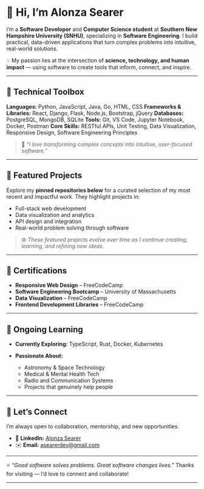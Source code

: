 # 👋 Hi, I’m Alonza Searer

I’m a **Software Developer** and **Computer Science student** at **Southern New Hampshire University (SNHU)**, specializing in **Software Engineering**. I build practical, data-driven applications that turn complex problems into intuitive, real-world solutions.

💡 My passion lies at the intersection of **science, technology, and human impact** — using software to create tools that inform, connect, and inspire.

---

## 🧰 Technical Toolbox

**Languages:** Python, JavaScript, Java, Go, HTML, CSS
**Frameworks & Libraries:** React, Django, Flask, Node.js, Bootstrap, jQuery
**Databases:** PostgreSQL, MongoDB, SQLite
**Tools:** Git, VS Code, Jupyter Notebook, Docker, Postman
**Core Skills:** RESTful APIs, Unit Testing, Data Visualization, Responsive Design, Software Engineering Principles

> 💬 *“I love transforming complex concepts into intuitive, user-focused software.”*

---

## 🌟 Featured Projects

Explore my **pinned repositories below** for a curated selection of my most recent and impactful work.
They highlight projects in:

* Full-stack web development
* Data visualization and analytics
* API design and integration
* Real-world problem solving through software

> ⚙️ *These featured projects evolve over time as I continue creating, learning, and refining new ideas.*

---

## 🏅 Certifications

* **Responsive Web Design** – FreeCodeCamp
* **Software Engineering Bootcamp** – University of Massachusetts
* **Data Visualization** – FreeCodeCamp
* **Frontend Development Libraries** – FreeCodeCamp

---

## 🌱 Ongoing Learning

* **Currently Exploring:** TypeScript, Rust, Docker, Kubernetes
* **Passionate About:**

  * Astronomy & Space Technology
  * Medical & Mental Health Tech
  * Radio and Communication Systems
  * Projects that genuinely help people

---

## 🤝 Let’s Connect

I’m always open to collaboration, mentorship, and new opportunities.

* 💼 **LinkedIn:** [Alonza Searer](https://linkedin.com/in/alonzasearer)
* ✉️ **Email:** [asearerdev@gmail.com](mailto:asearerdev@gmail.com)

---

⭐ *“Good software solves problems. Great software changes lives.”*
Thanks for visiting — I’d love to connect and collaborate!

---

